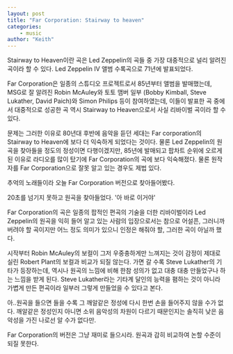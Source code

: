 ```yaml
---
layout: post
title: "Far Corporation: Stairway to heaven"
categories:
    - music
author: "Keith"
---
```


Stairway to Heaven이란 곡은 Led Zeppelin의 곡들 중 가장 대중적으로 널리 알려진 곡이라 할 수 있다. Led Zeppelin IV 앨범 수록곡으로 71년에 발표되었다. 

Far Corporation은 일종의 스튜디오 프로젝트로서 85년부터 앨범을 발매했는데, MSG로 잘 알려진 Robin McAuley와 토토 맴버 일부 (Bobby Kimball, Steve Lukather, David Paich)와 Simon Philips 등이 참여하였는데, 이들이 발표한 곡 중에서 대중적으로 성공한 곡 역시 Stairway to Heaven으로서 사실 리바이벌 곡이라 할 수 있다.

문제는 그러한 이유로 80년대 후반에 음악을 듣던 세대는 Far corporation의 Stairway to Heaven에 보다 더 익숙하게 되었다는 것이다. 물론 Led Zeppelin의 원곡을 찾아들을 정도의 정성이면 다행이겠지만, 85년에 발매되고 팝차트 순위에 오르게 된 이유로 라디오를 많이 탔기에 Far Corporation의 곡에 보다 익숙해졌다. 물론 원작자를 Far Corporation으로 잘못 알고 있는 경우도 제법 있다. 

추억의 노래들이라 오늘 Far Corporation 버전으로 찾아들어봤다.

20초를 넘기지 못하고 원곡을 찾아들었다. '아 바로 이거야'

Far Corporation의 곡은 일종의 팝적인 편곡의 기술을 더한 리바이벌이라 Led Zeppelin의 원곡을 익히 들어 알고 있는 사람의 입장으로서는 참으로 어설픈, 그러니까 버려야 할 곡이지만 어느 정도 의미가 있으니 인정은 해줘야 할, 그러한 곡이 아닐까 했다.

시작부터 Robin McAuley의 보컬이 그저 우중충하게만 느껴지는 것이 감정이 제대로 실린 Robert Plant의 보컬과 비교가 되질 않는다. 가면 갈 수록 Steve Lukather의 기타가 등장하는데, 역시나 원곡의 느낌에 비해 한참 성의가 없고 대충 대충 만들었구나 하는 느낌을 받게 된다. Steve Lukather라는 기타계 달인의 능력을 폄하는 것이 아니라 가볍게 만든 편곡이라 일부러 그렇게 만들었을 수 있다고 본다.

아..원곡을 들으면 들을 수록 그 깨알같은 정성에 다시 한번 손을 들어주지 않을 수가 없다. 깨알같은 정성인지 아니면 소위 음악성의 차원이 다르기 때문인지는 솔직히 낮은 음악성을 가진 나로선 알 수가 없다만.

Far Corporation의 버전은 그냥 재미로 들으시라. 원곡과 감히 비교하여 논할 수준이 되질 못한다.
